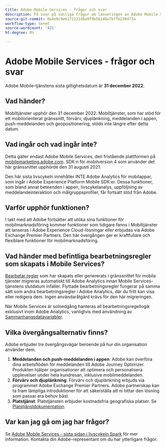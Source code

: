 ```yaml
---
title: Adobe Mobile Services - frågor och svar
description: Få svar på vanliga frågor om lanseringen av Adobe Mobile Services.
source-git-commit: 0a4e0c9e6172231d8a9f9b561d0a7b7fb230473a
workflow-type: tm+mt
source-wordcount: '421'
ht-degree: 0%

---
```


# Adobe Mobile Services - frågor och svar

Adobe Mobile-tjänstens sista giltighetsdatum är **31 december 2022**.

## Vad händer?

Mobiltjänster upphör den 31 december 2022. Mobiltjänster, som har stöd för ett mobilorienterat gränssnitt, förvärv, djuplänkning, meddelanden i appen, push-meddelanden och geopositionering, stöds inte längre efter detta datum.

## Vad ingår och vad ingår inte?

Detta gäller endast Adobe Mobile Services, den fristående plattformen på [mobilemarketing.adobe.com](https://mobilemarketing.adobe.com). SDK:n för mobilversion 4 som använder det här gränssnittet upphörde den 31 augusti 2021.

Den här sista livscykeln innehåller INTE Adobe Analytics för mobilappar, som ingår i Adobe Experience Platform Mobile SDK:er. Dessa funktioner, som bland annat beteenden i appen, livscykelanalys, uppföljning av meddelandeinteraktion och målgruppsprofiler, får fortsatt stöd från Adobe.

## Varför upphör funktionen?

I takt med att Adobe fortsätter att utöka sina funktioner för mobilmarknadsföring kommer funktioner som tidigare fanns i Mobiltjänster att lanseras i Adobe Experience Cloud-lösningar eller erbjudas via Adobe Exchange Premier Partners. Den här övergången ger er kraftfullare och flexiblare funktioner för mobilmarknadsföring.

## Vad händer med befintliga bearbetningsregler som skapats i Mobile Services?

[Bearbetar regler](https://experienceleague.adobe.com/docs/analytics/admin/admin-tools/processing-rules/processing-rules.html) som har skapats eller genererats i gränssnittet för mobila tjänster migreras automatiskt till Adobe Analytics innan Mobile Services-tjänstens slutdatum infaller. Flyttade bearbetningsregler fungerar på samma sätt som andra bearbetningsregler i Adobe Analytics, där du fritt kan visa eller redigera dem. Ingen användaråtgärd krävs för den här migreringen.

När Mobile Services är solnedgång hanteras all bearbetningsregellogik exklusivt inom Adobe Analytics, vanligtvis med användning av [Sammanhangsdatavariabler](https://experienceleague.adobe.com/docs/analytics/implementation/vars/page-vars/contextdata.html).

## Vilka övergångsalternativ finns?

Adobe erbjuder tre övergångsvägar beroende på hur din organisation använder dem.

1. **Meddelanden och push-meddelanden i appen**: Adobe kan överföra dina arbetsflöden för meddelanden till Adobe Journey Optimizer. Produkten hjälper organisationer att optimera och personalisera upplevelser under hela kundresan, inklusive mobilmeddelanden.
1. **Förvärv och djuplänkning**: Förvärv och djuplänkning erbjuds via programmet Adobe Exchange Premier Partners. Adobe partnerskap kan ta fram lämpliga introduktioner för att säkerställa att ni hittar den lösning som passar era behov bäst.
1. **Platstjänst**: Platstjänsten erbjuder kostnadsfria geografiska platser. Se [Platstjänstdokumentation](https://experienceleague.adobe.com/docs/places/using/home.html).

## Var kan jag gå om jag har frågor?

Se [Adobe Mobile Services - sista sidan i livscykeln Spark](https://spark.adobe.com/page/C6D30y09zaRpD/) för mer information. Kontakta din Adobe-representant om du har ytterligare frågor.
